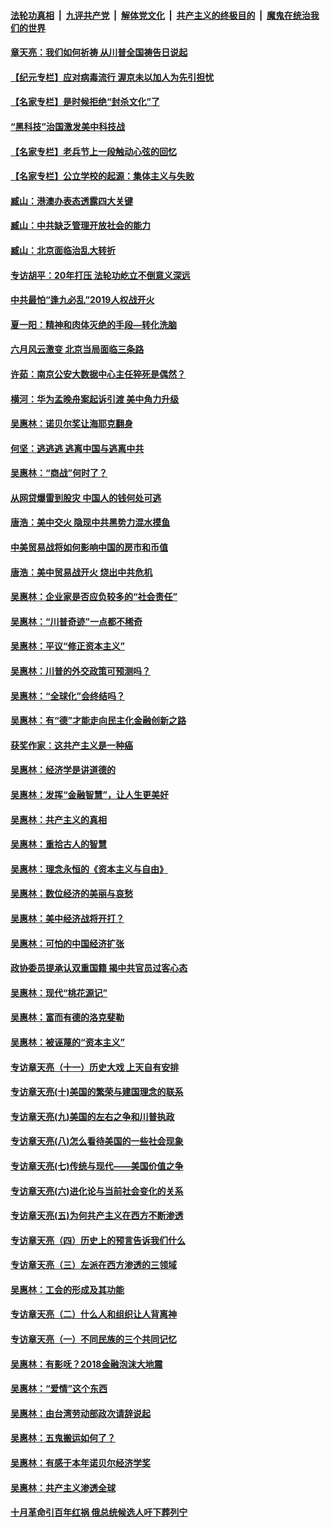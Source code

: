 ####  [法轮功真相](../../../../basic/blob/master/README.md?t=07041302) &nbsp;|&nbsp; [九评共产党](../../../../9ping.md/blob/master/README.md?t=07041302) &nbsp;|&nbsp; [解体党文化](../../../../jtdwh.md/blob/master/README.md?t=07041302)  &nbsp;|&nbsp; [共产主义的终极目的](../../../../gczydzjmd.md/blob/master/README.md?t=07041302) &nbsp;|&nbsp; [魔鬼在统治我们的世界](../../../../mgztzwmdsj.md/blob/master/README.md?t=07041302) 

#### [章天亮：我们如何祈祷 从川普全国祷告日说起](../pages/nsc423/n11944627.md?t=07041302) 

#### [【纪元专栏】应对病毒流行 渥京未以加人为先引担忧](../pages/nsc423/n11875714.md?t=07041302) 

#### [【名家专栏】是时候拒绝“封杀文化”了](../pages/nsc423/n11814093.md?t=07041302) 

#### [“黑科技”治国激发美中科技战](../pages/nsc423/n11638056.md?t=07041302) 

#### [【名家专栏】老兵节上一段触动心弦的回忆](../pages/nsc423/n11646016.md?t=07041302) 

#### [【名家专栏】公立学校的起源：集体主义与失败](../pages/nsc423/n11601833.md?t=07041302) 

#### [臧山：港澳办表态透露四大关键](../pages/nsc423/n11421628.md?t=07041302) 

#### [臧山：中共缺乏管理开放社会的能力](../pages/nsc423/n11407457.md?t=07041302) 

#### [臧山：北京面临治乱大转折](../pages/nsc423/n11406895.md?t=07041302) 

#### [专访胡平：20年打压 法轮功屹立不倒意义深远](../pages/nsc423/n11398800.md?t=07041302) 

#### [中共最怕“逢九必乱”2019人权战开火](../pages/nsc423/n11385248.md?t=07041302) 

#### [夏一阳：精神和肉体灭绝的手段—转化洗脑](../pages/nsc423/n11368250.md?t=07041302) 

#### [六月风云激变 北京当局面临三条路](../pages/nsc423/n11313668.md?t=07041302) 

#### [许茹：南京公安大数据中心主任猝死是偶然？](../pages/nsc423/n11064744.md?t=07041302) 

#### [横河：华为孟晚舟案起诉引渡 美中角力升级](../pages/nsc423/n11027230.md?t=07041302) 

#### [吴惠林：诺贝尔奖让海耶克翻身](../pages/nsc423/n10890049.md?t=07041302) 

#### [何坚：逃逃逃 逃离中国与逃离中共](../pages/nsc423/n10592891.md?t=07041302) 

#### [吴惠林：“商战”何时了？](../pages/nsc423/n10573558.md?t=07041302) 

#### [从网贷爆雷到股灾 中国人的钱何处可逃](../pages/nsc423/n10572800.md?t=07041302) 

#### [唐浩：美中交火 隐现中共黑势力混水摸鱼](../pages/nsc423/n10544040.md?t=07041302) 

#### [中美贸易战将如何影响中国的房市和币值](../pages/nsc423/n10543697.md?t=07041302) 

#### [唐浩：美中贸易战开火 烧出中共危机](../pages/nsc423/n10540126.md?t=07041302) 

#### [吴惠林：企业家是否应负较多的“社会责任”](../pages/nsc423/n10535022.md?t=07041302) 

#### [吴惠林：“川普奇迹”一点都不稀奇](../pages/nsc423/n10512808.md?t=07041302) 

#### [吴惠林：平议“修正资本主义”](../pages/nsc423/n10495724.md?t=07041302) 

#### [吴惠林：川普的外交政策可预测吗？](../pages/nsc423/n10462387.md?t=07041302) 

#### [吴惠林：“全球化”会终结吗？](../pages/nsc423/n10452838.md?t=07041302) 

#### [吴惠林：有“德”才能走向民主化金融创新之路](../pages/nsc423/n10432292.md?t=07041302) 

#### [获奖作家：这共产主义是一种癌](../pages/nsc423/n10431541.md?t=07041302) 

#### [吴惠林：经济学是讲道德的](../pages/nsc423/n10398014.md?t=07041302) 

#### [吴惠林：发挥“金融智慧”，让人生更美好](../pages/nsc423/n10375019.md?t=07041302) 

#### [吴惠林：共产主义的真相](../pages/nsc423/n10351394.md?t=07041302) 

#### [吴惠林：重拾古人的智慧](../pages/nsc423/n10337691.md?t=07041302) 

#### [吴惠林：理念永恒的《资本主义与自由》](../pages/nsc423/n10316274.md?t=07041302) 

#### [吴惠林：数位经济的美丽与哀愁](../pages/nsc423/n10292946.md?t=07041302) 

#### [吴惠林：美中经济战将开打？](../pages/nsc423/n10258825.md?t=07041302) 

#### [吴惠林：可怕的中国经济扩张](../pages/nsc423/n10219147.md?t=07041302) 

#### [政协委员提承认双重国籍 揭中共官员过客心态](../pages/nsc423/n10208809.md?t=07041302) 

#### [吴惠林：现代“桃花源记”](../pages/nsc423/n10185234.md?t=07041302) 

#### [吴惠林：富而有德的洛克斐勒](../pages/nsc423/n10142264.md?t=07041302) 

#### [吴惠林：被诬蔑的“资本主义”](../pages/nsc423/n10124816.md?t=07041302) 

#### [专访章天亮（十一）历史大戏 上天自有安排](../pages/nsc423/n10094905.md?t=07041302) 

#### [专访章天亮(十)美国的繁荣与建国理念的联系](../pages/nsc423/n10094899.md?t=07041302) 

#### [专访章天亮(九)美国的左右之争和川普执政](../pages/nsc423/n10094889.md?t=07041302) 

#### [专访章天亮(八)怎么看待美国的一些社会现象](../pages/nsc423/n10094857.md?t=07041302) 

#### [专访章天亮(七)传统与现代——美国价值之争](../pages/nsc423/n10093140.md?t=07041302) 

#### [专访章天亮(六)进化论与当前社会变化的关系](../pages/nsc423/n10092036.md?t=07041302) 

#### [专访章天亮(五)为何共产主义在西方不断渗透](../pages/nsc423/n10083620.md?t=07041302) 

#### [专访章天亮（四）历史上的预言告诉我们什么](../pages/nsc423/n10083606.md?t=07041302) 

#### [专访章天亮（三）左派在西方渗透的三领域](../pages/nsc423/n10081115.md?t=07041302) 

#### [吴惠林：工会的形成及其功能](../pages/nsc423/n10080633.md?t=07041302) 

#### [专访章天亮（二）什么人和组织让人背离神](../pages/nsc423/n10076637.md?t=07041302) 

#### [专访章天亮（一）不同民族的三个共同记忆](../pages/nsc423/n10074188.md?t=07041302) 

#### [吴惠林：有影呒？2018金融泡沫大地震](../pages/nsc423/n10040534.md?t=07041302) 

#### [吴惠林：“爱情”这个东西](../pages/nsc423/n10019423.md?t=07041302) 

#### [吴惠林：由台湾劳动部政次请辞说起](../pages/nsc423/n9979679.md?t=07041302) 

#### [吴惠林：五鬼搬运如何了？](../pages/nsc423/n9925338.md?t=07041302) 

#### [吴惠林：有感于本年诺贝尔经济学奖](../pages/nsc423/n9871883.md?t=07041302) 

#### [吴惠林：共产主义渗透全球](../pages/nsc423/n9812748.md?t=07041302) 

#### [十月革命引百年红祸 俄总统候选人吁下葬列宁](../pages/nsc423/n9810182.md?t=07041302) 

